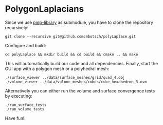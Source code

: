 # PolygonLaplacians

Since we use [pmp-library](http://www.pmp-library.org/) as submodule, you have to clone the repository recursively:

    git clone --recursive git@github.com:mbotsch/polyLaplace.git

Configure and build:

    cd polyLaplace && mkdir build && cd build && cmake .. && make

This will automatically build our code and all dependencies. Finally, start the GUI app with a polygon mesh or a polyhedral mesh:

    ./surface_viewer ../data/surface_meshes/grid/quad_4.obj 
    ./volume_viewer ../data/volume_meshes/cubes/cube_hexahedron_3.ovm 

Alternatively you can either run the volume and surface convergence tests by executing:

    ./run_surface_tests
    ./run_volume_tests

Have fun!

